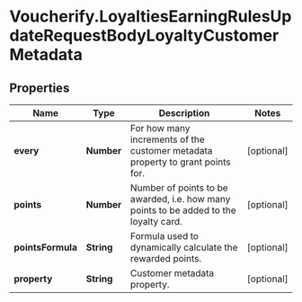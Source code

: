 # Voucherify.LoyaltiesEarningRulesUpdateRequestBodyLoyaltyCustomerMetadata

## Properties

Name | Type | Description | Notes
------------ | ------------- | ------------- | -------------
**every** | **Number** | For how many increments of the customer metadata property to grant points for. | [optional] 
**points** | **Number** | Number of points to be awarded, i.e. how many points to be added to the loyalty card. | [optional] 
**pointsFormula** | **String** | Formula used to dynamically calculate the rewarded points. | [optional] 
**property** | **String** | Customer metadata property. | [optional] 


